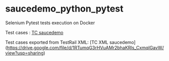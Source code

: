 # saucedemo_python_pytest
Selenium Pytest tests execution on Docker


Test cases : [TC saucedemo](https://docs.google.com/spreadsheets/d/1WwwLZfbUMB5n2aghwaTeShj8-x8ivbU0/edit?usp=sharing&ouid=113193933168968398698&rtpof=true&sd=true)

Test cases exported  from TestRail XML: [TC XML saucedemo] (https://drive.google.com/file/d/1RTumqG3rHVuAMr2bhaKRls_CxmqIGavW/view?usp=sharing)
